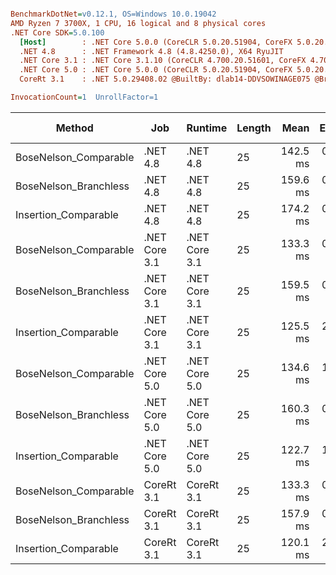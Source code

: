 ``` ini

BenchmarkDotNet=v0.12.1, OS=Windows 10.0.19042
AMD Ryzen 7 3700X, 1 CPU, 16 logical and 8 physical cores
.NET Core SDK=5.0.100
  [Host]        : .NET Core 5.0.0 (CoreCLR 5.0.20.51904, CoreFX 5.0.20.51904), X64 RyuJIT
  .NET 4.8      : .NET Framework 4.8 (4.8.4250.0), X64 RyuJIT
  .NET Core 3.1 : .NET Core 3.1.10 (CoreCLR 4.700.20.51601, CoreFX 4.700.20.51901), X64 RyuJIT
  .NET Core 5.0 : .NET Core 5.0.0 (CoreCLR 5.0.20.51904, CoreFX 5.0.20.51904), X64 RyuJIT
  CoreRt 3.1    : .NET 5.0.29408.02 @BuiltBy: dlab14-DDVSOWINAGE075 @Branch: master @Commit: 4ce1c21ac0d4d1a3b7f7a548214966f69ac9f199, X64 AOT

InvocationCount=1  UnrollFactor=1  

```
|                Method |           Job |       Runtime | Length |     Mean |   Error |  StdDev | Gen 0 | Gen 1 | Gen 2 | Allocated |
|---------------------- |-------------- |-------------- |------- |---------:|--------:|--------:|------:|------:|------:|----------:|
| BoseNelson_Comparable |      .NET 4.8 |      .NET 4.8 |     25 | 142.5 ms | 0.70 ms | 0.59 ms |     - |     - |     - |         - |
| BoseNelson_Branchless |      .NET 4.8 |      .NET 4.8 |     25 | 159.6 ms | 0.29 ms | 0.27 ms |     - |     - |     - |         - |
|  Insertion_Comparable |      .NET 4.8 |      .NET 4.8 |     25 | 174.2 ms | 0.77 ms | 0.68 ms |     - |     - |     - |         - |
| BoseNelson_Comparable | .NET Core 3.1 | .NET Core 3.1 |     25 | 133.3 ms | 0.44 ms | 0.34 ms |     - |     - |     - |         - |
| BoseNelson_Branchless | .NET Core 3.1 | .NET Core 3.1 |     25 | 159.5 ms | 0.23 ms | 0.21 ms |     - |     - |     - |         - |
|  Insertion_Comparable | .NET Core 3.1 | .NET Core 3.1 |     25 | 125.5 ms | 2.40 ms | 3.04 ms |     - |     - |     - |         - |
| BoseNelson_Comparable | .NET Core 5.0 | .NET Core 5.0 |     25 | 134.6 ms | 1.40 ms | 1.31 ms |     - |     - |     - |         - |
| BoseNelson_Branchless | .NET Core 5.0 | .NET Core 5.0 |     25 | 160.3 ms | 0.73 ms | 0.61 ms |     - |     - |     - |         - |
|  Insertion_Comparable | .NET Core 5.0 | .NET Core 5.0 |     25 | 122.7 ms | 1.70 ms | 1.59 ms |     - |     - |     - |         - |
| BoseNelson_Comparable |    CoreRt 3.1 |    CoreRt 3.1 |     25 | 133.3 ms | 0.25 ms | 0.24 ms |     - |     - |     - |         - |
| BoseNelson_Branchless |    CoreRt 3.1 |    CoreRt 3.1 |     25 | 157.9 ms | 0.46 ms | 0.43 ms |     - |     - |     - |         - |
|  Insertion_Comparable |    CoreRt 3.1 |    CoreRt 3.1 |     25 | 120.1 ms | 2.20 ms | 1.95 ms |     - |     - |     - |         - |
